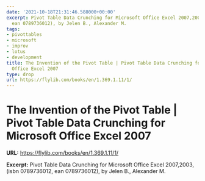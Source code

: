 ```yaml
---
date: '2021-10-18T21:31:46.588000+00:00'
excerpt: Pivot Table Data Crunching for Microsoft Office Excel 2007,2003,  (isbn 0789736012,
  ean 0789736012), by Jelen B., Alexander M.
tags:
- pivottables
- microsoft
- improv
- lotus
- development
title: The Invention of the Pivot Table | Pivot Table Data Crunching for Microsoft
  Office Excel 2007
type: drop
url: https://flylib.com/books/en/1.369.1.11/1/
---
```


# The Invention of the Pivot Table | Pivot Table Data Crunching for Microsoft Office Excel 2007

**URL:** https://flylib.com/books/en/1.369.1.11/1/

**Excerpt:** Pivot Table Data Crunching for Microsoft Office Excel 2007,2003,  (isbn 0789736012, ean 0789736012), by Jelen B., Alexander M.
